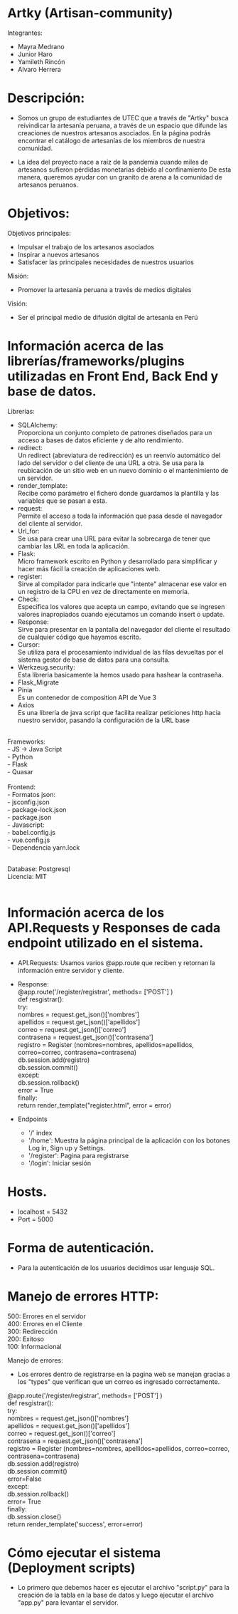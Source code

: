# Artky (Artisan-community)

Integrantes:
- Mayra Medrano
- Junior Haro
- Yamileth Rincón
- Alvaro Herrera

# Descripción:
- Somos un grupo de estudiantes de UTEC que a través de "Artky" busca reivindicar la artesanía peruana, a través de un espacio que difunde las creaciones de nuestros artesanos asociados. En la página podrás encontrar el catálogo de artesanías de los miembros de nuestra comunidad.				

- La idea del proyecto nace a raíz de la pandemia cuando miles de artesanos sufieron pérdidas monetarias debido al confinamiento
De esta manera, queremos ayudar con un granito de arena a la comunidad de artesanos peruanos.

# Objetivos:

Objetivos principales:
- Impulsar el trabajo de los artesanos asociados
- Inspirar a nuevos artesanos
- Satisfacer las principales necesidades de nuestros usuarios

Misión:
- Promover la artesanía peruana a través de medios digitales

Visión:
- Ser el principal medio de difusión digital de artesanía en Perú

# Información acerca de las librerías/frameworks/plugins utilizadas en Front End, Back End y base de datos.

Librerías:
- SQLAlchemy:<br>
  Proporciona un conjunto completo de patrones diseñados para un acceso a bases de datos eficiente y de alto rendimiento.<br>
- redirect:<br>
  Un redirect (abreviatura de redirección) es un reenvío automático del lado del servidor o del cliente de una URL a otra. Se usa para la reubicación de un sitio web     en un nuevo dominio o el mantenimiento de un servidor.<br>
- render_template:<br>
  Recibe como parámetro el fichero donde guardamos la plantilla y las variables que se pasan a esta.<br>
- request:<br>
  Permite el acceso a toda la información que pasa desde el navegador del cliente al servidor.<br>
- Url_for:<br>
  Se usa para crear una URL para evitar la sobrecarga de tener que cambiar las URL en toda la aplicación.<br>
- Flask:<br>
  Micro framework escrito en Python y desarrollado para simplificar y hacer más fácil la creación de aplicaciones web.<br>
- register:<br>
  Sirve al compilador para indicarle que "intente" almacenar ese valor en un registro de la CPU en vez de directamente en memoria.<br>
- Check:<br>
  Especifica los valores que acepta un campo, evitando que se ingresen valores inapropiados cuando ejecutamos un comando insert o update.<br>
- Response:<br>
  Sirve para presentar en la pantalla del navegador del cliente el resultado de cualquier código que hayamos escrito.<br>
- Cursor:<br>
  Se utiliza para el procesamiento individual de las filas devueltas por el sistema gestor de base de datos para una consulta.<br>
- Werkzeug.security:<br>
  Esta libreria basicamente la hemos usado para hashear la contraseña.<br>
- Flask_Migrate<br>
- Pinia<br>Es un contenedor de composition API de Vue 3<br>
- Axios<br>Es una librería de java script que facilita realizar peticiones http hacia nuestro servidor, pasando la configuración de la URL base<br>
<br>
Frameworks:<br>
- JS -> Java Script <br>
- Python<br>
- Flask<br>
- Quasar<br>
<br>
Frontend:<br>
- Formatos json:<br>
  - jsconfig.json<br>
  - package-lock.json<br>
  - package.json<br>
- Javascript:<br>
  - babel.config.js<br>
  - vue.config.js<br>
- Dependencia yarn.lock<br>
<br>

Database: Postgresql
<br>
Licencia: MIT<br>
<br>
# Información acerca de los API.Requests y Responses de cada endpoint utilizado en el sistema.
- API.Requests: 
  Usamos varios @app.route que reciben y retornan la información entre servidor y cliente.
  
- Response:<br>
 @app.route('/register/registrar', methods= ['POST']  )<br>
 def resgistrar():<br>
     try:<br>
        nombres = request.get_json()['nombres']<br>
        apellidos = request.get_json()['apellidos']<br>
        correo = request.get_json()['correo']<br>
        contrasena = request.get_json()['contrasena']<br>
        registro = Register (nombres=nombres, apellidos=apellidos, correo=correo, contrasena=contrasena)<br>
        db.session.add(registro)<br>
        db.session.commit()<br>
    except:<br>
        db.session.rollback()<br>
        error = True<br>
    finally:<br>
        return render_template("register.html", error = error)<br>
        
- Endpoints
  - '/' index
  - '/home': Muestra la página principal de la aplicación con los botones Log in, Sign up y Settings.
  - '/register': Pagina para registrarse
  - '/login': Iniciar sesión

# Hosts.
- localhost = 5432 
- Port = 5000

# Forma de autenticación.
- Para la autenticación de los usuarios decidimos usar lenguaje SQL.

# Manejo de errores HTTP:<br>
  500: Errores en el servidor<br>
  400: Errores en el Cliente<br>
  300: Redirección<br>
  200: Exitoso<br>
  100: Informacional<br>
  
Manejo de errores:
- Los errores dentro de registrarse en la pagina web se manejan gracias a los "types" que verifican que un correo es ingresado correctamente.

@app.route('/register/registrar', methods= ['POST']  ) <br>
def resgistrar(): <br>
    try: <br>
        nombres = request.get_json()['nombres'] <br>
        apellidos = request.get_json()['apellidos'] <br>
        correo = request.get_json()['correo'] <br>
        contrasena = request.get_json()['contrasena'] <br>
        registro = Register (nombres=nombres, apellidos=apellidos, correo=correo, contrasena=contrasena) <br>
        db.session.add(registro) <br>
        db.session.commit() <br>
        error=False <br>
    except: <br>
        db.session.rollback() <br>
        error= True <br>
    finally: <br>
        db.session.close() <br>
        return render_template('success', error=error) <br>
  
# Cómo ejecutar el sistema (Deployment scripts)
 - Lo primero que debemos hacer es ejecutar el archivo "script.py" para la creación de la tabla en la base de datos y luego ejecutar el archivo "app.py" para levantar el servidor.
